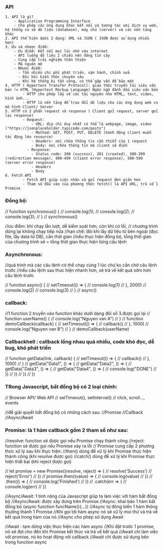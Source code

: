 ### API 
    1. API là gì?
        - Application Programming Interface
        - Cho phép các ứng dụng khác kết nối và tương tác với dịch vụ web, hệ thống cơ sở dữ liệu (database), máy chủ (server) và các nền tảng khác
    2. API thể hiện dưới 2 dạng: XML và JSON ( JSON được sử dụng nhiều hơn)
    3. Ưu và nhược điểm:
        - Ưu điểm: Kết nối mọi lúc nhờ vào internet
        - API luồng dữ liệu 2 chiều nên đáng tin cậy
        - Cung cấp trải nghiệm thân thiện
        - Mã nguôn mở
        - Nhược điểm: 
          - Tốn nhiều chi phí phát triẻn, vận hành, chỉnh sửa
          - Đòi hỏi kiến thức chuyên sâu
          - Khi hệ thống bị tấn công, có thể gặp vấn đề bảo mật
    4. HTTP ( Hypertext Transfer Protocol): giao thức truyền tải siêu văn bản != HTML (Hypertext Markup Language) Ngôn ngữ đánh dấu siêu văn bản
            - HTTP cho phép lấy về các tài nguyên như HTML, text, video, hình ảnh...
            - HTTP là nền tảng để trao đổi dữ liệu cho các ứng dụng web vs mô hình Client/ Server
    5. HTTP có 2 phần request và response ( Client gửi request, server gửi lại response)
            - Request: 
                - URL: địa chỉ duy nhất có thể là webpage, image, video ("https://jsonplaceholder.typicode.com/posts")
                - Method: GET, POST, PUT, DELETE (hành động client muốn tác động lên resource)
                - Headers: nơi chứa thông tin cần thiết của 1 request
                - Body: nơi chứa thông tin mà client sẽ điền
              - Response:
                - Status code: 200 (success), 201 (created), 300-399 (redirection message), 400-499 (client error response), 500-599 (server error response)
                - Headers
                - Body
    6. Fetch API
            - Fetch API giúp việc nhận và gửi request đơn giản hơn
            - Tham số đầu vào của phương thức fetch() là API URL, trả về 1 Promise

### Đồng bộ: 
// function synchronous() {
//     console.log(1);
//     console.log(2);
//     console.log(3);
// }
// synchronous()

//ưu điểm: khi chạy lần lượt, dễ kiểm soát hơn, còn khi có lỗi,
// chương trình dừng lại không chạy tiếp nữa
//hạn chế: đôi khi lấy dữ liệu từ bên ngoài (đọc file, lấy data từ DB), cần thời gian
//nếu thực hiện đồng bộ, tổng thời gian của chương trình sẽ = tổng thời gian thực hiện từng câu lệnh 

### Asynchronous:
//quá trình mà các câu lệnh có thể chạy cùng 1 lúc chứ ko cần chờ câu lệnh trước
//nếu câu lệnh sau thưc hiện nhanh hơn, sẽ trả về kết quả sớm hơn câu lệnh trước

// function async() {
//     setTimeout(() => {
//         console.log(1)
//     }, 2000)
//     console.log(2)
//     console.log(3)
// }
// async()

### callback:
//1.function 2.truyền vào function khác dưới dạng đối số 3.được gọi lại
// function userName() {
//     console.log("Nguyen van A")
// }
// function demoCallback(callback) {
//     setTimeout(() => {
//         callback()
//     }, 1000)
//     console.log("Nguyen van B")
// }
// demoCallback(userName)

### Callbackhell : callback lồng nhau quá nhiều, code khó đọc, dễ bug, khó phát triển
// function getData(link, callback) {
//     setTimeout(() => {
//         callback()
//     }, 1000)
// }
// getData("Data1", () => {
//     getData("Data2", () => {
//         getData("Data3", () => {
//             getData("Data4", () => {
//                 console.log("DONE")
//             })
//         })
//     })
// })

### TRong Javascript, bất đồng bộ có 2 loại chính:
// Browser API/ Web API
// setTimeout(), setInterval()
// click, scroll..., events

//để giải quyết bất đồng bộ có những cách sau:
//Promise
//Callback
//Async/Await

### Promise: là 1 hàm callback gồm 2 tham số như sau:
//resolve: function sẽ được gọi nếu Promise chạy thành công
//reject: function sẽ được gọi nếu Promise xảy ra lỗi
// Promise cung cấp 2 phương thức xử lý sau khi thực hiện:
//then() dùng để xử lý khi Promise thực hiện thành công (khi resolve được gọi)
//catch() dùng để xử lý khi Promise thực hiện thất bại (khi reject được gọi)

// let promise = new Promise((resolve, reject) => {
//     resolve('Success')
//     reject('Error')
// })
// promise.then((value) => {
//     console.log(value)
// })
// .then(() => {
//     console.log('Finished')
// })
// .catch(err => {
//     console.log(err)
// })

//Async/Await: 1 tính năng của Javascript giúp ta làm việc với hàm bất đồng bộ
//Async/Await: được xây dưng trên Promise
//Async: khai báo 1 hàm bất đồng bộ (async function funcName(){...})
//Async tự đông biến 1 hàm thông thường thành 1 Promise
//Khi gọi tới hàm async nó sẽ xử lý moi thứ và trả về kết quả trong hàm của nó
//Async cho phép sử dụng Await

//Await : tạm dừng việc thực hiện các hàm async
//Khi đặt trước 1 promise, nó sẽ đợi cho đến khi Promise kết thúc và trả về kết quả
//Await chỉ làm việc với promise, nó ko hoạt động với callback
//Await chỉ được sử dụng bên trong function async


